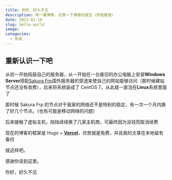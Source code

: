 ```yaml
---
title: 你好，好久不见
description: 写一篇博客，记录一下博客的诞生（开始套娃）
date: 2022-02-10
slug: hello-world
image:
categories:
  - 杂谈
---
```


## 重新认识一下吧

从初一开始捣鼓自己的服务器，从一开始在一台废旧的办公电脑上安装**Windows Server**搭配[Sakura Frp](https://www.natfrp.com/)国外服务器的穿透来使自己的网站能够访问（那时候建站节点还没有收费），后来将系统装成了 CentOS 7，从此就一直泡在**Linux**系统里面了

那时候 Sakura Frp 的节点对于我家的网络还不是特别的稳定，有一次一个月内换了好几个节点。（也有可能是移动网络的问题）

后来接触了虚拟主机，陆陆续续换了几家主机商，可最终因为没钱而取消续费

现在的博客的框架是 Hugo + [**Vercel**](https://vercel.com/)，优势就是免费，并且我的文章在本地留有备份

就这样吧。

感谢你读到这里。

你好，好久不见
